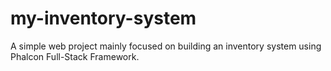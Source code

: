 # my-inventory-system
A simple web project mainly focused on building an inventory system using Phalcon Full-Stack Framework. 
